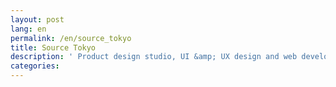 ```yaml
---
layout: post
lang: en
permalink: /en/source_tokyo
title: Source Tokyo
description: ' Product design studio, UI &amp; UX design and web development. '
categories: 
---
```

